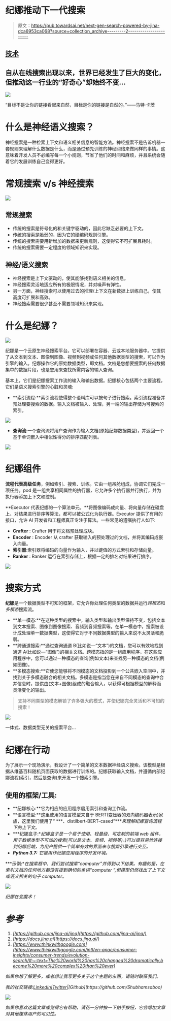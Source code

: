 # 纪娜推动下一代搜索

> 原文：<https://pub.towardsai.net/next-gen-search-powered-by-jina-dca6953ca068?source=collection_archive---------2----------------------->

## [技术](https://towardsai.net/p/category/technology)

## 自从在线搜索出现以来，世界已经发生了巨大的变化，但推动这一行业的“好奇心”却始终不变…

![](img/648efe3c8958f94ce30bea85b69aafd2.png)

“目标不是让你的链接看起来自然，目标是你的链接是自然的。”——马特·卡茨

# 什么是神经语义搜索？

神经搜索是一种检索上下文和语义相关信息的智能方法。神经搜索不是告诉机器一套规则来理解什么数据是什么，而是通过预先训练的神经网络来做同样的事情。这意味着开发人员不必编写每一个小规则，节省了他们的时间和麻烦，并且系统会随着它的发展训练自己变得更好。

# 常规搜索 v/s 神经搜索

![](img/4375c3ccdd4280e99467c2c451a9b0a7.png)

## 常规搜索

*   传统的搜索是符号化的和关键字驱动的，因此它缺乏必要的上下文。
*   传统的搜索是脆弱的，因为它的硬编码规则引擎。
*   传统的搜索需要用新增加的数据来更新规则，这使得它不可扩展且耗时。
*   传统的搜索需要一定程度的领域知识来实现。

## 神经/语义搜索

*   神经搜索是上下文驱动的，使其能够找到语义相关的信息。
*   神经搜索灵活地适应所有的极限情况，并对噪声有弹性。
*   另一方面，神经搜索可以使用过去的推理/上下文在新数据上训练自己，使其高度可扩展和高效。
*   神经搜索需要很少甚至不需要领域知识来实现。

# 什么是纪娜？

![](img/25cd27ed672eaffc4bf669ce363c2713.png)

纪娜是一个云原生神经搜索平台。它可以部署在容器、云或本地服务器中。它提供了从文本到文本、图像到图像、视频到视频或任何其他数据类型的搜索，可以作为引擎的输入。纪娜操作它的原始数据类型，即文档。文档是您想要搜索的任何数据集中的数据片段，也是您用来查找所需内容的输入查询。

基本上，它们是纪娜搜索工作流的输入和输出数据。纪娜核心包括两个主要流程，它们是语义搜索引擎的心脏和灵魂:

*   **索引流程:**索引流程使得整个语料库可以按句子进行搜索。索引流程准备并预处理要搜索的数据。输入文档被输入、处理，另一端的输出存储为可搜索的索引。

![](img/1eedfca1b8198fb4996c9f4c89ccc783.png)

*   **查询流**:一个查询流将用户查询作为输入文档(原始纪娜数据类型)，并返回一个基于单词嵌入中相似性得分的排序匹配列表。

![](img/96a4ab8c4e64e1a51ae29a727d408175.png)

# 纪娜组件

**流程代表高级任务**，例如索引、搜索、训练。它由一组吊舱组成，协调它们完成一项任务。pod 是一组共享相同属性的执行器，它允许多个执行器并行执行，并为执行器添加上下文和控制。

**Executor 代表纪娜的一个算法单元。**将图像编码成向量、将向量存储在磁盘上、对结果进行排序等算法，都可以被公式化为执行器。Executor 提供了有用的接口，允许 AI 开发者和工程师真正专注于算法。一些常见的遗嘱执行人如下:

*   **Crafter** : Crafter 用于将文档预处理成块。
*   **Encoder** : Encoder 从 crafter 获取输入的预处理过的文档，并将其编码成嵌入向量。
*   **索引器**:索引器将编码的向量作为输入，并以键值的方式索引和存储向量。
*   **Ranker** : Ranker 运行在索引存储上，根据一定的排名对结果进行排序。

![](img/21d6e3fcae45584fa13b4d7f46b012a0.png)

# 搜索方式

**纪娜**是一个数据类型不可知的框架，它允许你处理任何类型的数据并运行*跨模态*和*多模态*搜索流。

*   **单一模态:**在这种类型的搜索中，输入类型和输出类型保持不变，包括文本到文本搜索、图像到图像搜索、音频到音频搜索等。在单一模态中，搜索被设计成处理单一数据类型，这使得它对于不同数据类型的输入来说不太灵活和脆弱。
*   **跨通道搜索:**通过查询通道 B(比如说—“文本”)的文档，您可以有效地找到通道 A(比如说—“图像”)的相关文档。跨模态指的是一组应用程序，在这些应用程序中，您可以通过一种模态的查询(例如文本)来查找另一种模态的文档(例如图像)。
*   **多模态搜索:**它使您能够将不同模态的文档投影到一个公共嵌入空间中，并找到关于多模态融合的相关文档。多模态是指当您在来自不同模态的查询中合并信息时，提供由(文本+图像)组成的融合输入，以获得可根据模型的解释而灵活变化的输出。

> 支持不同类型的模态解锁了许多强大的模式，并使纪娜完全灵活和不可知的搜索！

![](img/6de48e1e7c49bf65842bd1b2777190db.png)

一体式、数据类型无关的搜索平台…

# 纪娜在行动

为了展示一个现场演示，我设计了一个简单的文本数据神经语义搜索。该模型是根据从维基百科随机页面获取的数据进行训练的。纪娜获取输入文档，并遵循内部纪娜流程(索引，然后是查询)来开发一个搜索引擎。

## 使用的框架/工具:

*   **纪娜核心:**它为相应的应用程序启用索引和查询工作流。
*   **语言模型:**这里使用的语言模型来自于 BERT(变压器的双向编码器表示)家族，这里我们使用了“ ***、distilbert-BERT-cased”****来理解纪娜查询流程下的上下文。*
*   ***纪娜盒子:**纪娜盒子是一个易于使用、轻量级、可定制的前端 web 组件，用于数据类型不可知的搜索(可以是文本、音频、视频等)。)可以很容易地连接到纪娜后端，为用户提供一个简单有效的界面来与搜索引擎进行交互。*
*   ***Python 3.7:** 它被用作纪娜应用程序的开发环境。*

***示例:**在搜索框中，我们尝试搜索“computer”并得到以下结果。有趣的是，在索引文档的任何地方都没有提到确切的单词“computer ”,但模型仍然找出了上下文或语义相关的句子 computer。*

*![](img/40418459107ca39364fbb5a8f508f4bc.png)*

*纪娜在变魔术！*

# *参考*

1.  *[https://github.com/jina-ai/jina](https://github.com/jina-ai/jina/)*
2.  *[https://docs.jina.ai](https://docs.jina.ai/)*
3.  *[https://www.thinkwithgoogle.com](https://www.thinkwithgoogle.com/intl/en-apac/consumer-insights/consumer-trends/evolution-search/#:~:text=The%20world%20has%20changed%20dramatically,become%20more%20complex%20than%20ever)*

*如果你想了解更多，或者想让我写更多关于这个主题的东西，请随时联系我们。*

*我的社交链接:[LinkedIn](https://www.linkedin.com/in/shubhamsaboo/)|[Twitter](https://twitter.com/Saboo_Shubham_)|[Github](https://github.com/Shubhamsaboo)*

*![](img/9c2ccf323acafa209c97086d987a3f2b.png)*

*如果你喜欢这篇文章或觉得它有帮助，请花一分钟按一下拍手按钮，它会增加文章对其他媒体用户的可见性。*